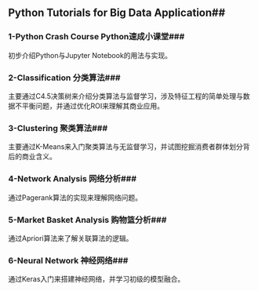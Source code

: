 ## Python Tutorials for Big Data Application##
### 1-Python Crash Course Python速成小课堂###
初步介绍Python与Jupyter Notebook的用法与实现。

### 2-Classification 分类算法###
主要通过C4.5决策树来介绍分类算法与监督学习，涉及特征工程的简单处理与数据不平衡问题，并通过优化ROI来理解其商业应用。

### 3-Clustering 聚类算法###
主要通过K-Means来入门聚类算法与无监督学习，并试图挖掘消费者群体划分背后的商业含义。

### 4-Network Analysis 网络分析###
通过Pagerank算法的实现来理解网络问题。

### 5-Market Basket Analysis 购物篮分析###
通过Apriori算法来了解关联算法的逻辑。

### 6-Neural Network 神经网络###
通过Keras入门来搭建神经网络，并学习初级的模型融合。
